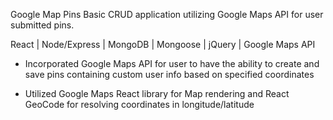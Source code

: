 Google Map Pins
Basic CRUD application utilizing Google Maps API for user submitted pins.

React | Node/Express | MongoDB | Mongoose | jQuery | Google Maps API

* Incorporated Google Maps API for user to have the ability to create and save pins containing custom user info based on specified coordinates

* Utilized Google Maps React library for Map rendering and React GeoCode for resolving coordinates in longitude/latitude
